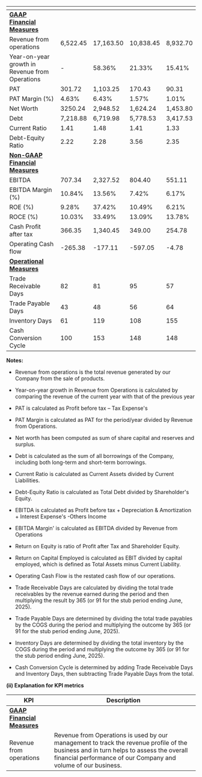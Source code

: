 <table><thead><tr><th></th><th></th><th></th><th></th><th></th></tr></thead><tbody><tr><td><strong><u>GAAP Financial Measures</u></strong></td><td></td><td></td><td></td><td></td></tr><tr><td>Revenue from operations</td><td>6,522.45</td><td>17,163.50</td><td>10,838.45</td><td>8,932.70</td></tr><tr><td>Year-on-year growth in Revenue from Operations</td><td>-</td><td>58.36%</td><td>21.33%</td><td>15.41%</td></tr><tr><td>PAT</td><td>301.72</td><td>1,103.25</td><td>170.43</td><td>90.31</td></tr><tr><td>PAT Margin (%)</td><td>4.63%</td><td>6.43%</td><td>1.57%</td><td>1.01%</td></tr><tr><td>Net Worth</td><td>3250.24</td><td>2,948.52</td><td>1,624.24</td><td>1,453.80</td></tr><tr><td>Debt</td><td>7,218.88</td><td>6,719.98</td><td>5,778.53</td><td>3,417.53</td></tr><tr><td>Current Ratio</td><td>1.41</td><td>1.48</td><td>1.41</td><td>1.33</td></tr><tr><td>Debt-Equity Ratio</td><td>2.22</td><td>2.28</td><td>3.56</td><td>2.35</td></tr><tr><td><strong><u>Non-GAAP Financial Measures</u></strong></td><td></td><td></td><td></td><td></td></tr><tr><td>EBITDA</td><td>707.34</td><td>2,327.52</td><td>804.40</td><td>551.11</td></tr><tr><td>EBITDA Margin (%)</td><td>10.84%</td><td>13.56%</td><td>7.42%</td><td>6.17%</td></tr><tr><td>ROE (%)</td><td>9.28%</td><td>37.42%</td><td>10.49%</td><td>6.21%</td></tr><tr><td>ROCE (%)</td><td>10.03%</td><td>33.49%</td><td>13.09%</td><td>13.78%</td></tr><tr><td>Cash Profit after tax</td><td>366.35</td><td>1,340.45</td><td>349.00</td><td>254.78</td></tr><tr><td>Operating Cash flow</td><td>-265.38</td><td>-177.11</td><td>-597.05</td><td>-4.78</td></tr><tr><td><strong><u>Operational Measures</u></strong></td><td></td><td></td><td></td><td></td></tr><tr><td>Trade Receivable Days</td><td>82</td><td>81</td><td>95</td><td>57</td></tr><tr><td>Trade Payable Days</td><td>43</td><td>48</td><td>56</td><td>64</td></tr><tr><td>Inventory Days</td><td>61</td><td>119</td><td>108</td><td>155</td></tr><tr><td>Cash Conversion Cycle</td><td>100</td><td>153</td><td>148</td><td>148</td></tr></tbody></table>

**Notes:**

* Revenue from operations is the total revenue generated by our Company from the sale of products.

* Year-on-year growth in Revenue from Operations is calculated by comparing the revenue of the current year with that of the previous year

* PAT is calculated as Profit before tax – Tax Expense's

* PAT Margin is calculated as PAT for the period/year divided by Revenue from Operations.

* Net worth has been computed as sum of share capital and reserves and surplus.

* Debt is calculated as the sum of all borrowings of the Company, including both long-term and short-term borrowings.

* Current Ratio is calculated as Current Assets divided by Current Liabilities.

* Debt-Equity Ratio is calculated as Total Debt divided by Shareholder's Equity.

* EBITDA is calculated as Profit before tax + Depreciation & Amortization + Interest Expense's -Others Income

* EBITDA Margin' is calculated as EBITDA divided by Revenue from Operations

* Return on Equity is ratio of Profit after Tax and Shareholder Equity.

* Return on Capital Employed is calculated as EBIT divided by capital employed, which is defined as Total Assets minus Current Liability.

* Operating Cash Flow is the restated cash flow of our operations.

* Trade Receivable Days are calculated by dividing the total trade receivables by the revenue earned during the period and then multiplying the result by 365 (or 91 for the stub period ending June, 2025).

* Trade Payable Days are determined by dividing the total trade payables by the COGS during the period and multiplying the outcome by 365 (or 91 for the stub period ending June, 2025).

* Inventory Days are determined by dividing the total inventory by the COGS during the period and multiplying the outcome by 365 (or 91 for the stub period ending June, 2025).

* Cash Conversion Cycle is determined by adding Trade Receivable Days and Inventory Days, then subtracting Trade Payable Days from the total.

**(ii) Explanation for KPI metrics**

<table><thead><tr><th>KPI</th><th>Description</th></tr></thead><tbody><tr><td><strong><u>GAAP Financial Measures</u></strong></td><td></td></tr><tr><td>Revenue from operations</td><td>Revenue from Operations is used by our management to track the revenue profile of the business and in turn helps to assess the overall financial performance of our Company and volume of our business.</td></tr></tbody></table>